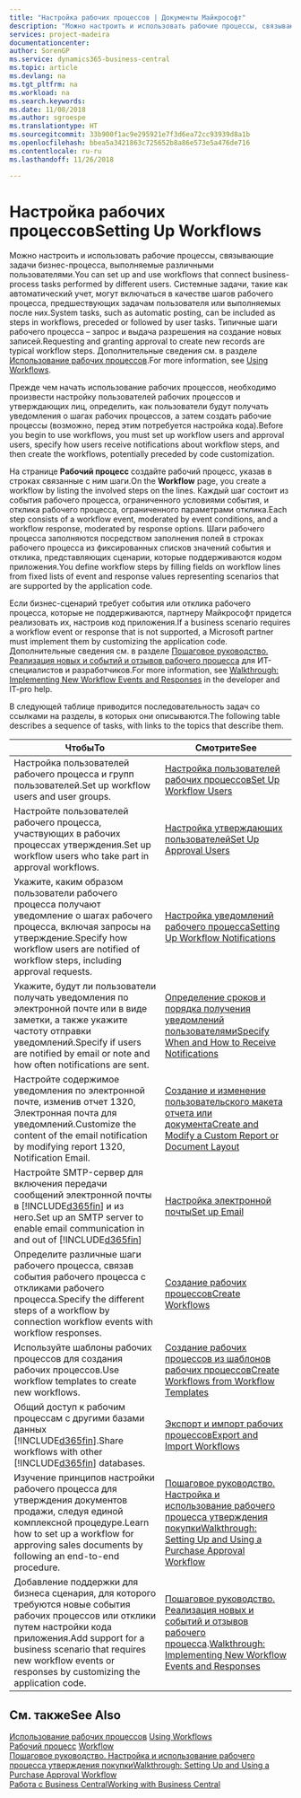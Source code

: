 ```yaml
---
title: "Настройка рабочих процессов | Документы Майкрософт"
description: "Можно настроить и использовать рабочие процессы, связывающие задачи бизнес-процесса, выполняемые различными пользователями. Системные задачи, такие как автоматический учет, могут включаться в качестве шагов рабочего процесса, предшествующих задачам пользователя или выполняемых после них. Типичные шаги рабочего процесса – запрос и выдача разрешения на создание новых записей."
services: project-madeira
documentationcenter: 
author: SorenGP
ms.service: dynamics365-business-central
ms.topic: article
ms.devlang: na
ms.tgt_pltfrm: na
ms.workload: na
ms.search.keywords: 
ms.date: 11/08/2018
ms.author: sgroespe
ms.translationtype: HT
ms.sourcegitcommit: 33b900f1ac9e295921e7f3d6ea72cc93939d8a1b
ms.openlocfilehash: bbea5a3421863c725652b8a86e573e5a476de716
ms.contentlocale: ru-ru
ms.lasthandoff: 11/26/2018

---
```

# <a name="setting-up-workflows"></a><span data-ttu-id="b59b0-105">Настройка рабочих процессов</span><span class="sxs-lookup"><span data-stu-id="b59b0-105">Setting Up Workflows</span></span>
<span data-ttu-id="b59b0-106">Можно настроить и использовать рабочие процессы, связывающие задачи бизнес-процесса, выполняемые различными пользователями.</span><span class="sxs-lookup"><span data-stu-id="b59b0-106">You can set up and use workflows that connect business-process tasks performed by different users.</span></span> <span data-ttu-id="b59b0-107">Системные задачи, такие как автоматический учет, могут включаться в качестве шагов рабочего процесса, предшествующих задачам пользователя или выполняемых после них.</span><span class="sxs-lookup"><span data-stu-id="b59b0-107">System tasks, such as automatic posting, can be included as steps in workflows, preceded or followed by user tasks.</span></span> <span data-ttu-id="b59b0-108">Типичные шаги рабочего процесса – запрос и выдача разрешения на создание новых записей.</span><span class="sxs-lookup"><span data-stu-id="b59b0-108">Requesting and granting approval to create new records are typical workflow steps.</span></span> <span data-ttu-id="b59b0-109">Дополнительные сведения см. в разделе [Использование рабочих процессов](across-use-workflows.md).</span><span class="sxs-lookup"><span data-stu-id="b59b0-109">For more information, see [Using Workflows](across-use-workflows.md).</span></span>  

 <span data-ttu-id="b59b0-110">Прежде чем начать использование рабочих процессов, необходимо произвести настройку пользователей рабочих процессов и утверждающих лиц, определить, как пользователи будут получать уведомления о шагах рабочих процессов, а затем создать рабочие процессы (возможно, перед этим потребуется настройка кода).</span><span class="sxs-lookup"><span data-stu-id="b59b0-110">Before you begin to use workflows, you must set up workflow users and approval users, specify how users receive notifications about workflow steps, and then create the workflows, potentially preceded by code customization.</span></span>  

 <span data-ttu-id="b59b0-111">На странице **Рабочий процесс** создайте рабочий процесс, указав в строках связанные с ним шаги.</span><span class="sxs-lookup"><span data-stu-id="b59b0-111">On the **Workflow** page, you create a workflow by listing the involved steps on the lines.</span></span> <span data-ttu-id="b59b0-112">Каждый шаг состоит из события рабочего процесса, ограниченного условиями события, и отклика рабочего процесса, ограниченного параметрами отклика.</span><span class="sxs-lookup"><span data-stu-id="b59b0-112">Each step consists of a workflow event, moderated by event conditions, and a workflow response, moderated by response options.</span></span> <span data-ttu-id="b59b0-113">Шаги рабочего процесса заполняются посредством заполнения полей в строках рабочего процесса из фиксированных списков значений события и отклика, представляющих сценарии, которые поддерживаются кодом приложения.</span><span class="sxs-lookup"><span data-stu-id="b59b0-113">You define workflow steps by filling fields on workflow lines from fixed lists of event and response values representing scenarios that are supported by the application code.</span></span>  

 <span data-ttu-id="b59b0-114">Если бизнес-сценарий требует события или отклика рабочего процесса, которые не поддерживаются, партнеру Майкрософт придется реализовать их, настроив код приложения.</span><span class="sxs-lookup"><span data-stu-id="b59b0-114">If a business scenario requires a workflow event or response that is not supported, a Microsoft partner must implement them by customizing the application code.</span></span> <span data-ttu-id="b59b0-115">Дополнительные сведения см. в разделе [Пошаговое руководство. Реализация новых и событий и отзывов рабочего процесса](/dynamics-nav/Walkthrough--Implementing-New-Workflow-Events-and-Responses) для ИТ-специалистов и разработчиков.</span><span class="sxs-lookup"><span data-stu-id="b59b0-115">For more information, see [Walkthrough: Implementing New Workflow Events and Responses](/dynamics-nav/Walkthrough--Implementing-New-Workflow-Events-and-Responses) in the developer and IT-pro help.</span></span>

 <span data-ttu-id="b59b0-116">В следующей таблице приводится последовательность задач со ссылками на разделы, в которых они описываются.</span><span class="sxs-lookup"><span data-stu-id="b59b0-116">The following table describes a sequence of tasks, with links to the topics that describe them.</span></span>  

|<span data-ttu-id="b59b0-117">**Чтобы**</span><span class="sxs-lookup"><span data-stu-id="b59b0-117">**To**</span></span>|<span data-ttu-id="b59b0-118">**Смотрите**</span><span class="sxs-lookup"><span data-stu-id="b59b0-118">**See**</span></span>|  
|------------|-------------|  
|<span data-ttu-id="b59b0-119">Настройка пользователей рабочего процесса и групп пользователей.</span><span class="sxs-lookup"><span data-stu-id="b59b0-119">Set up workflow users and user groups.</span></span>|[<span data-ttu-id="b59b0-120">Настройка пользователей рабочих процессов</span><span class="sxs-lookup"><span data-stu-id="b59b0-120">Set Up Workflow Users</span></span>](across-how-to-set-up-workflow-users.md)|  
|<span data-ttu-id="b59b0-121">Настройте пользователей рабочего процесса, участвующих в рабочих процессах утверждения.</span><span class="sxs-lookup"><span data-stu-id="b59b0-121">Set up workflow users who take part in approval workflows.</span></span>|[<span data-ttu-id="b59b0-122">Настройка утверждающих пользователей</span><span class="sxs-lookup"><span data-stu-id="b59b0-122">Set Up Approval Users</span></span>](across-how-to-set-up-approval-users.md)|  
|<span data-ttu-id="b59b0-123">Укажите, каким образом пользователи рабочего процесса получают уведомление о шагах рабочего процесса, включая запросы на утверждение.</span><span class="sxs-lookup"><span data-stu-id="b59b0-123">Specify how workflow users are notified of workflow steps, including approval requests.</span></span>|[<span data-ttu-id="b59b0-124">Настройка уведомлений рабочего процесса</span><span class="sxs-lookup"><span data-stu-id="b59b0-124">Setting Up Workflow Notifications</span></span>](across-setting-up-workflow-notifications.md)|  
|<span data-ttu-id="b59b0-125">Укажите, будут ли пользователи получать уведомления по электронной почте или в виде заметки, а также укажите частоту отправки уведомлений.</span><span class="sxs-lookup"><span data-stu-id="b59b0-125">Specify if users are notified by email or note and how often notifications are sent.</span></span>|[<span data-ttu-id="b59b0-126">Определение сроков и порядка получения уведомлений пользователями</span><span class="sxs-lookup"><span data-stu-id="b59b0-126">Specify When and How to Receive Notifications</span></span>](across-how-to-specify-when-and-how-to-receive-notifications.md)|  
|<span data-ttu-id="b59b0-127">Настройте содержимое уведомления по электронной почте, изменив отчет 1320, Электронная почта для уведомлений.</span><span class="sxs-lookup"><span data-stu-id="b59b0-127">Customize the content of the email notification by modifying report 1320, Notification Email.</span></span>|[<span data-ttu-id="b59b0-128">Создание и изменение пользовательского макета отчета или документа</span><span class="sxs-lookup"><span data-stu-id="b59b0-128">Create and Modify a Custom Report or Document Layout</span></span>](ui-how-create-custom-report-layout.md)|  
|<span data-ttu-id="b59b0-129">Настройте SMTP-сервер для включения передачи сообщений электронной почты в [!INCLUDE[d365fin](includes/d365fin_md.md)] и из него.</span><span class="sxs-lookup"><span data-stu-id="b59b0-129">Set up an SMTP server to enable email communication in and out of [!INCLUDE[d365fin](includes/d365fin_md.md)]</span></span>|[<span data-ttu-id="b59b0-130">Настройка электронной почты</span><span class="sxs-lookup"><span data-stu-id="b59b0-130">Set up Email</span></span>](admin-how-setup-email.md)|
|<span data-ttu-id="b59b0-131">Определите различные шаги рабочего процесса, связав события рабочего процесса с откликами рабочего процесса.</span><span class="sxs-lookup"><span data-stu-id="b59b0-131">Specify the different steps of a workflow by connection workflow events with workflow responses.</span></span>|[<span data-ttu-id="b59b0-132">Создание рабочих процессов</span><span class="sxs-lookup"><span data-stu-id="b59b0-132">Create Workflows</span></span>](across-how-to-create-workflows.md)|  
|<span data-ttu-id="b59b0-133">Используйте шаблоны рабочих процессов для создания рабочих процессов.</span><span class="sxs-lookup"><span data-stu-id="b59b0-133">Use workflow templates to create new workflows.</span></span>|[<span data-ttu-id="b59b0-134">Создание рабочих процессов из шаблонов рабочих процессов</span><span class="sxs-lookup"><span data-stu-id="b59b0-134">Create Workflows from Workflow Templates</span></span>](across-how-to-create-workflows-from-workflow-templates.md)|  
|<span data-ttu-id="b59b0-135">Общий доступ к рабочим процессам с другими базами данных [!INCLUDE[d365fin](includes/d365fin_md.md)].</span><span class="sxs-lookup"><span data-stu-id="b59b0-135">Share workflows with other [!INCLUDE[d365fin](includes/d365fin_md.md)] databases.</span></span>|[<span data-ttu-id="b59b0-136">Экспорт и импорт рабочих процессов</span><span class="sxs-lookup"><span data-stu-id="b59b0-136">Export and Import Workflows</span></span>](across-how-to-export-and-import-workflows.md)|  
|<span data-ttu-id="b59b0-137">Изучение принципов настройки рабочего процесса для утверждения документов продажи, следуя единой комплексной процедуре.</span><span class="sxs-lookup"><span data-stu-id="b59b0-137">Learn how to set up a workflow for approving sales documents by following an end-to-end procedure.</span></span>|[<span data-ttu-id="b59b0-138">Пошаговое руководство. Настройка и использование рабочего процесса утверждения покупки</span><span class="sxs-lookup"><span data-stu-id="b59b0-138">Walkthrough: Setting Up and Using a Purchase Approval Workflow</span></span>](walkthrough-setting-up-and-using-a-purchase-approval-workflow.md)|  
|<span data-ttu-id="b59b0-139">Добавление поддержки для бизнеса сценария, для которого требуются новые события рабочих процессов или отклики путем настройки кода приложения.</span><span class="sxs-lookup"><span data-stu-id="b59b0-139">Add support for a business scenario that requires new workflow events or responses by customizing the application code.</span></span>|<span data-ttu-id="b59b0-140">[Пошаговое руководство. Реализация новых и событий и отзывов рабочего процесса](/dynamics-nav/Walkthrough--Implementing-New-Workflow-Events-and-Responses).</span><span class="sxs-lookup"><span data-stu-id="b59b0-140">[Walkthrough: Implementing New Workflow Events and Responses](/dynamics-nav/Walkthrough--Implementing-New-Workflow-Events-and-Responses)</span></span>|  

## <a name="see-also"></a><span data-ttu-id="b59b0-141">См. также</span><span class="sxs-lookup"><span data-stu-id="b59b0-141">See Also</span></span>  
 <span data-ttu-id="b59b0-142">[Использование рабочих процессов](across-use-workflows.md) </span><span class="sxs-lookup"><span data-stu-id="b59b0-142">[Using Workflows](across-use-workflows.md) </span></span>  
 <span data-ttu-id="b59b0-143">[Рабочий процесс](across-workflow.md) </span><span class="sxs-lookup"><span data-stu-id="b59b0-143">[Workflow](across-workflow.md) </span></span>  
 [<span data-ttu-id="b59b0-144">Пошаговое руководство. Настройка и использование рабочего процесса утверждения покупки</span><span class="sxs-lookup"><span data-stu-id="b59b0-144">Walkthrough: Setting Up and Using a Purchase Approval Workflow</span></span>](walkthrough-setting-up-and-using-a-purchase-approval-workflow.md)  
 [<span data-ttu-id="b59b0-145">Работа с Business Central</span><span class="sxs-lookup"><span data-stu-id="b59b0-145">Working with Business Central</span></span>](ui-work-product.md)

